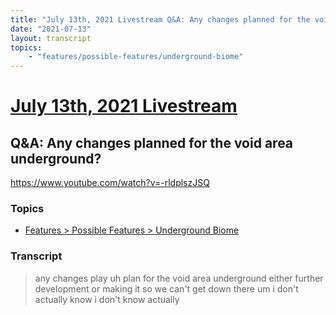 ```yaml
---
title: "July 13th, 2021 Livestream Q&A: Any changes planned for the void area underground?"
date: "2021-07-13"
layout: transcript
topics:
    - "features/possible-features/underground-biome"
---
```

# [July 13th, 2021 Livestream](../2021-07-13.md)
## Q&A: Any changes planned for the void area underground?
https://www.youtube.com/watch?v=-rldplszJSQ

### Topics
* [Features > Possible Features > Underground Biome](../topics/features/possible-features/underground-biome.md)

### Transcript

> any changes play uh plan for the void area underground either further development or making it so we can't get down there um i don't actually know i don't know actually
